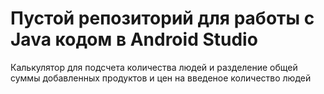# Пустой репозиторий для работы с Java кодом в Android Studio
Калькулятор для подсчета количества людей и разделение общей суммы добавленных продуктов и цен на введеное количество людей
